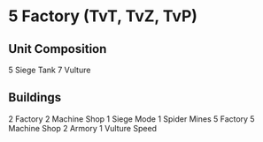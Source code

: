 # 5 Factory (TvT, TvZ, TvP)

## Unit Composition
5 Siege Tank
7 Vulture

## Buildings
2 Factory
2 Machine Shop
1 Siege Mode
1 Spider Mines
5 Factory
5 Machine Shop
2 Armory
1 Vulture Speed